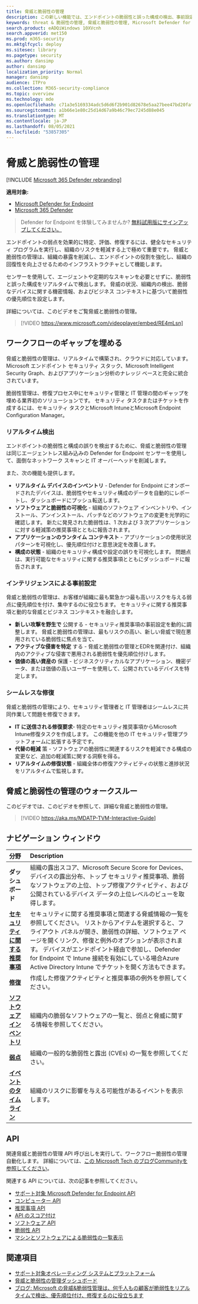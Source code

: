 ```yaml
---
title: 脅威と脆弱性の管理
description: この新しい機能では、エンドポイントの脆弱性と誤った構成の検出、事前設定、修復に対して、ゲームを変えるリスクベースのアプローチを使用します。
keywords: threat & 脆弱性の管理, 脅威と脆弱性の管理, Microsoft Defender for Endpoint TVM, Microsoft Defender for Endpoint-TVM, 脆弱性の管理, 脆弱性評価, 脅威と脆弱性スキャン, セキュリティで保護された構成評価, Microsoft Defender for Endpoint, endpoint の脆弱性, 次世代
search.product: eADQiWindows 10XVcnh
search.appverid: met150
ms.prod: m365-security
ms.mktglfcycl: deploy
ms.sitesec: library
ms.pagetype: security
ms.author: dansimp
author: dansimp
localization_priority: Normal
manager: dansimp
audience: ITPro
ms.collection: M365-security-compliance
ms.topic: overview
ms.technology: mde
ms.openlocfilehash: c71a3e5169334adc5d6d6f2b901d82678e5aa27bee47bd20faf06e569a14b63c
ms.sourcegitcommit: a1b66e1e80c25d14d67a9b46c79ec7245d88e045
ms.translationtype: MT
ms.contentlocale: ja-JP
ms.lasthandoff: 08/05/2021
ms.locfileid: "53857305"
---
```

# <a name="threat-and-vulnerability-management"></a>脅威と脆弱性の管理

[!INCLUDE [Microsoft 365 Defender rebranding](../../includes/microsoft-defender.md)]

**適用対象:**
- [Microsoft Defender for Endpoint](https://go.microsoft.com/fwlink/p/?linkid=2154037)
- [Microsoft 365 Defender](https://go.microsoft.com/fwlink/?linkid=2118804)


> Defender for Endpoint を体験してみませんか? [無料試用版にサインアップしてください。](https://signup.microsoft.com/create-account/signup?products=7f379fee-c4f9-4278-b0a1-e4c8c2fcdf7e&ru=https://aka.ms/MDEp2OpenTrial?ocid=docs-wdatp-portaloverview-abovefoldlink)

エンドポイントの弱点を効果的に特定、評価、修復するには、健全なセキュリティ プログラムを実行し、組織のリスクを軽減する上で極めて重要です。 脅威と脆弱性の管理は、組織の暴露を削減し、エンドポイントの役割を強化し、組織の回復性を向上させるためのインフラストラクチャとして機能します。

センサーを使用して、エージェントや定期的なスキャンを必要とせずに、脆弱性と誤った構成をリアルタイムで検出します。 脅威の状況、組織内の検出、脆弱なデバイスに関する機密情報、およびビジネス コンテキストに基づいて脆弱性の優先順位を設定します。

詳細については、このビデオをご覧脅威と脆弱性の管理。

>[!VIDEO https://www.microsoft.com/videoplayer/embed/RE4mLsn]

## <a name="bridging-the-workflow-gaps"></a>ワークフローのギャップを埋める

脅威と脆弱性の管理は、リアルタイムで構築され、クラウドに対応しています。 Microsoft エンドポイント セキュリティ スタック、Microsoft Intelligent Security Graph、およびアプリケーション分析のナレッジ ベースと完全に統合されています。

脆弱性管理は、修復プロセス中にセキュリティ管理と IT 管理の間のギャップを埋める業界初のソリューションです。 セキュリティ タスクまたはチケットを作成するには、セキュリティ タスクとMicrosoft IntuneとMicrosoft Endpoint Configuration Manager。

### <a name="real-time-discovery"></a>リアルタイム検出

エンドポイントの脆弱性と構成の誤りを検出するために、脅威と脆弱性の管理 は同じエージェントレス組み込みの Defender for Endpoint センサーを使用して、面倒なネットワーク スキャンと IT オーバーヘッドを削減します。

また、次の機能も提供します。

- **リアルタイム デバイスのインベントリ** - Defender for Endpoint にオンボードされたデバイスは、脆弱性やセキュリティ構成のデータを自動的にレポートし、ダッシュボードにプッシュ転送します。
- **ソフトウェアと脆弱性の可視化** - 組織のソフトウェア インベントリや、インストール、アンインストール、パッチなどのソフトウェアの変更を光学的に確認します。 新たに発見された脆弱性は、1 次および 3 次アプリケーションに対する軽減策の推奨事項とともに報告されます。
- **アプリケーションのランタイム コンテキスト** - アプリケーションの使用状況パターンを可視化し、優先順位付けと意思決定を改善します。
- **構成の状態** - 組織のセキュリティ構成や設定の誤りを可視化します。 問題点は、実行可能なセキュリティに関する推奨事項とともにダッシュボードに報告されます。

### <a name="intelligence-driven-prioritization"></a>インテリジェンスによる事前設定

脅威と脆弱性の管理は、お客様が組織に最も緊急かつ最も高いリスクを与える弱点に優先順位を付け、集中するのに役立ちます。 セキュリティに関する推奨事項と動的な脅威とビジネス コンテキストを融合します。

- **新しい攻撃を野生で** 公開する - セキュリティ推奨事項の事前設定を動的に調整します。 脅威と脆弱性の管理は、最もリスクの高い、新しい脅威で現在悪用されている脆弱性に焦点を当て、
- **アクティブな侵害を特定** する - 脅威と脆弱性の管理とEDRを関連付け、組織内のアクティブな侵害で悪用される脆弱性を優先順位付けします。
- **価値の高い資産の** 保護 - ビジネスクリティカルなアプリケーション、機密データ、または価値の高いユーザーを使用して、公開されているデバイスを特定します。

### <a name="seamless-remediation"></a>シームレスな修復

脅威と脆弱性の管理により、セキュリティ管理者と IT 管理者はシームレスに共同作業して問題を修復できます。

- **IT に送信される修復要求**- 特定のセキュリティ推奨事項からMicrosoft Intune修復タスクを作成します。 この機能を他の IT セキュリティ管理プラットフォームに拡張する予定です。
- **代替の軽減** 策 - ソフトウェアの脆弱性に関連するリスクを軽減できる構成の変更など、追加の軽減策に関する洞察を得る。
- **リアルタイムの修復状態** - 組織全体の修復アクティビティの状態と進捗状況をリアルタイムで監視します。

## <a name="threat-and-vulnerability-management-walk-through"></a>脅威と脆弱性の管理のウォークスルー

このビデオでは、このビデオを参照して、詳細な脅威と脆弱性の管理。

>[!VIDEO https://aka.ms/MDATP-TVM-Interactive-Guide]

## <a name="navigation-pane"></a>ナビゲーション ウィンドウ 

分野 | Description
:---|:---
**ダッシュボード**   | 組織の露出スコア、Microsoft Secure Score for Devices、デバイスの露出分布、トップ セキュリティ推奨事項、脆弱なソフトウェアの上位、トップ修復アクティビティ、および公開されているデバイス データの上位レベルのビューを取得します。
[**セキュリティに関する推奨事項**](tvm-security-recommendation.md) | セキュリティに関する推奨事項と関連する脅威情報の一覧を参照してください。 リストからアイテムを選択すると、フライアウト パネルが開き、脆弱性の詳細、ソフトウェア ページを開くリンク、修復と例外のオプションが表示されます。 デバイスがエンドポイント経由で参加し、Defender for Endpoint で Intune 接続を有効にしている場合Azure Active Directory Intune でチケットを開く方法もできます。
[**修復**](tvm-remediation.md) | 作成した修復アクティビティと推奨事項の例外を参照してください。
[**ソフトウェア インベントリ**](tvm-software-inventory.md) | 組織内の脆弱なソフトウェアの一覧と、弱点と脅威に関する情報を参照してください。
[**弱点**](tvm-weaknesses.md) | 組織の一般的な脆弱性と露出 (CVEs) の一覧を参照してください。
[**イベントのタイムライン**](threat-and-vuln-mgt-event-timeline.md) | 組織のリスクに影響を与える可能性があるイベントを表示します。

## <a name="apis"></a>API

関連脅威と脆弱性の管理 API 呼び出しを実行して、ワークフロー脆弱性の管理自動化します。 詳細については、[この Microsoft Tech のブログCommunityを参照してください](https://techcommunity.microsoft.com/t5/microsoft-defender-atp/threat-amp-vulnerability-management-apis-are-now-generally/ba-p/1304615)。

関連する API については、次の記事を参照してください。

- [サポート対象 Microsoft Defender for Endpoint API](exposed-apis-list.md)
- [コンピューター API](machine.md)
- [推奨事項 API](vulnerability.md)
- [API のスコア付け](score.md)
- [ソフトウェア API](software.md)
- [脆弱性 API](vulnerability.md)
- [マシンとソフトウェアによる脆弱性の一覧表示](get-all-vulnerabilities-by-machines.md)

## <a name="see-also"></a>関連項目

- [サポート対象オペレーティング システムとプラットフォーム](tvm-supported-os.md)
- [脅威と脆弱性の管理ダッシュボード](tvm-dashboard-insights.md)
- [ブログ: Microsoft の脅威&脆弱性管理は、何千人もの顧客が脆弱性をリアルタイムで検出、優先順位付け、修復するのに役立ちます](https://www.microsoft.com/security/blog/2019/07/02/microsofts-threat-vulnerability-management-now-helps-thousands-of-customers-to-discover-prioritize-and-remediate-vulnerabilities-in-real-time/)
